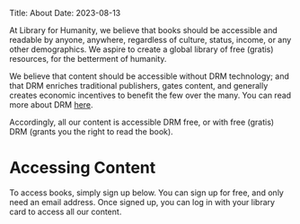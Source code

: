 Title: About
Date: 2023-08-13

At Library for Humanity, we believe that books should be accessible and readable by anyone, anywhere, regardless of culture, status, income, or any other demographics. We aspire to create a global library of free (gratis) resources, for the betterment of humanity.

We believe that content should be accessible without DRM technology; and that DRM enriches traditional publishers, gates content, and generally creates economic incentives to benefit the few over the many. You can read more about DRM [here](https://journals.ala.org/index.php/ltr/article/view/7253/9929).

Accordingly, all our content is accessible DRM free, or with free (gratis) DRM (grants you the right to read the book).

# Accessing Content

To access books, simply sign up below. You can sign up for free, and only need an email address. Once signed up, you can log in with your library card to access all our content.
